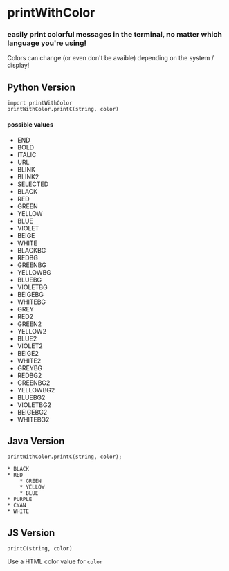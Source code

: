 # printWithColor
### easily print colorful messages in the terminal, no matter which language you're using!

Colors can  change (or even don't be avaible) depending on the system / display!  

## Python Version

```
import printWithColor
printWithColor.printC(string, color)
```


####  possible values

* END
* BOLD
* ITALIC
* URL
* BLINK
* BLINK2
* SELECTED
* BLACK
* RED
* GREEN
* YELLOW
* BLUE
* VIOLET
* BEIGE
* WHITE
* BLACKBG
* REDBG
* GREENBG
* YELLOWBG
* BLUEBG
* VIOLETBG
* BEIGEBG
* WHITEBG
* GREY
* RED2
* GREEN2
* YELLOW2
* BLUE2
* VIOLET2
* BEIGE2
* WHITE2
* GREYBG
* REDBG2
* GREENBG2
* YELLOWBG2
* BLUEBG2
* VIOLETBG2
* BEIGEBG2
* WHITEBG2
    
   
## Java Version

```
printWithColor.printC(string, color);
```

	* BLACK
	* RED
        * GREEN
        * YELLOW
        * BLUE
	* PURPLE
	* CYAN 
	* WHITE
## JS Version

```
printC(string, color)
```
Use a HTML color value for `color`


